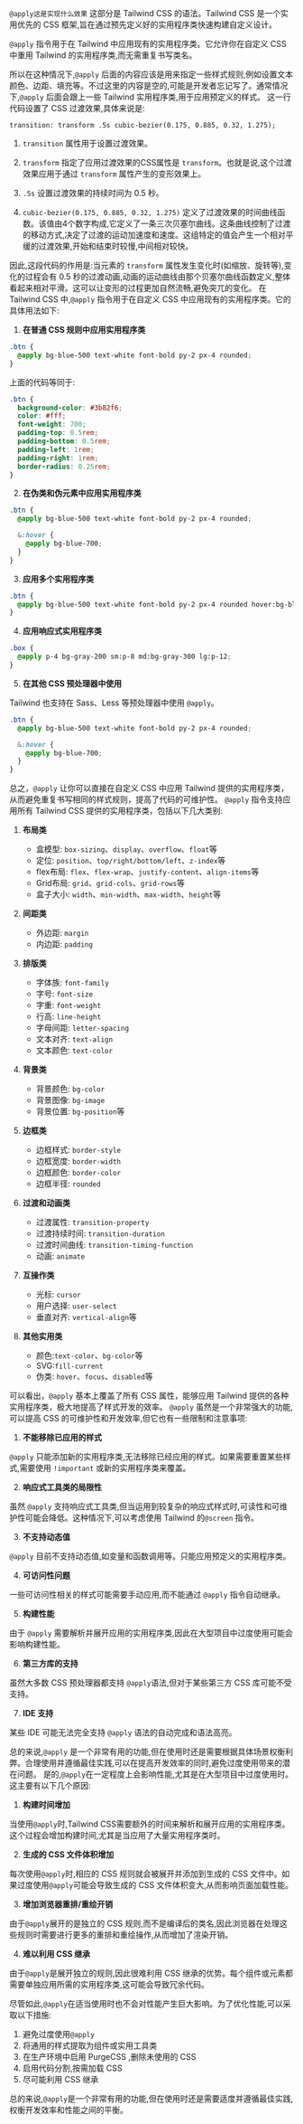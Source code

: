 `@apply这是实现什么效果` 这部分是 Tailwind CSS 的语法。Tailwind CSS 是一个实用优先的 CSS 框架,旨在通过预先定义好的实用程序类快速构建自定义设计。

`@apply` 指令用于在 Tailwind 中应用现有的实用程序类。它允许你在自定义 CSS 中重用 Tailwind 的实用程序类,而无需重复书写类名。

所以在这种情况下,`@apply` 后面的内容应该是用来指定一些样式规则,例如设置文本颜色、边距、填充等。不过这里的内容是空的,可能是开发者忘记写了。通常情况下,`@apply` 后面会跟上一些 Tailwind 实用程序类,用于应用预定义的样式。
这一行代码设置了 CSS 过渡效果,具体来说是:

`transition: transform .5s cubic-bezier(0.175, 0.885, 0.32, 1.275);`

1. `transition` 属性用于设置过渡效果。

2. `transform` 指定了应用过渡效果的CSS属性是 `transform`。也就是说,这个过渡效果应用于通过 `transform` 属性产生的变形效果上。

3. `.5s` 设置过渡效果的持续时间为 0.5 秒。

4. `cubic-bezier(0.175, 0.885, 0.32, 1.275)` 定义了过渡效果的时间曲线函数。该值由4个数字构成,它定义了一条三次贝塞尔曲线。这条曲线控制了过渡的移动方式,决定了过渡的运动加速度和速度。这组特定的值会产生一个相对平缓的过渡效果,开始和结束时较慢,中间相对较快。

因此,这段代码的作用是:当元素的 `transform` 属性发生变化时(如缩放、旋转等),变化的过程会有 0.5 秒的过渡动画,动画的运动曲线由那个贝塞尔曲线函数定义,整体看起来相对平滑。这可以让变形的过程更加自然流畅,避免突兀的变化。
在 Tailwind CSS 中,`@apply` 指令用于在自定义 CSS 中应用现有的实用程序类。它的具体用法如下:

1. **在普通 CSS 规则中应用实用程序类**

```css
.btn {
  @apply bg-blue-500 text-white font-bold py-2 px-4 rounded;
}
```

上面的代码等同于:

```css
.btn {
  background-color: #3b82f6;
  color: #fff;
  font-weight: 700;
  padding-top: 0.5rem;
  padding-bottom: 0.5rem;
  padding-left: 1rem;
  padding-right: 1rem;
  border-radius: 0.25rem;
}
```

2. **在伪类和伪元素中应用实用程序类**

```css
.btn {
  @apply bg-blue-500 text-white font-bold py-2 px-4 rounded;

  &:hover {
    @apply bg-blue-700;
  }
}
```

3. **应用多个实用程序类**

```css
.btn {
  @apply bg-blue-500 text-white font-bold py-2 px-4 rounded hover:bg-blue-700;
}
```

4. **应用响应式实用程序类**

```css
.box {
  @apply p-4 bg-gray-200 sm:p-8 md:bg-gray-300 lg:p-12;
}
```

5. **在其他 CSS 预处理器中使用**

Tailwind 也支持在 Sass、Less 等预处理器中使用 `@apply`。

```scss
.btn {
  @apply bg-blue-500 text-white font-bold py-2 px-4 rounded;

  &:hover {
    @apply bg-blue-700;
  }
}
```

总之，`@apply` 让你可以直接在自定义 CSS 中应用 Tailwind 提供的实用程序类，从而避免重复书写相同的样式规则，提高了代码的可维护性。
`@apply` 指令支持应用所有 Tailwind CSS 提供的实用程序类，包括以下几大类别:

1. **布局类**
   - 盒模型: `box-sizing`、`display`、`overflow`、`float`等
   - 定位: `position`、`top/right/bottom/left`、`z-index`等
   - flex布局: `flex`、`flex-wrap`、`justify-content`、`align-items`等
   - Grid布局: `grid`、`grid-cols`、`grid-rows`等
   - 盒子大小: `width`、`min-width`、`max-width`、`height`等

2. **间距类**
   - 外边距: `margin`
   - 内边距: `padding`

3. **排版类**
   - 字体族: `font-family`
   - 字号: `font-size`
   - 字重: `font-weight`
   - 行高: `line-height`
   - 字母间距: `letter-spacing` 
   - 文本对齐: `text-align`
   - 文本颜色: `text-color`

4. **背景类**
   - 背景颜色: `bg-color`
   - 背景图像: `bg-image`
   - 背景位置: `bg-position`等

5. **边框类** 
   - 边框样式: `border-style`
   - 边框宽度: `border-width`
   - 边框颜色: `border-color`
   - 边框半径: `rounded`

6. **过渡和动画类**
   - 过渡属性: `transition-property`  
   - 过渡持续时间: `transition-duration`
   - 过渡时间曲线: `transition-timing-function`
   - 动画: `animate`

7. **互操作类**
   - 光标: `cursor`
   - 用户选择: `user-select`
   - 垂直对齐: `vertical-align`等

8. **其他实用类**
   - 颜色:`text-color`、`bg-color`等
   - SVG:`fill-current` 
   - 伪类: `hover`、`focus`、`disabled`等

可以看出，`@apply` 基本上覆盖了所有 CSS 属性，能够应用 Tailwind 提供的各种实用程序类，极大地提高了样式开发的效率。
`@apply` 虽然是一个非常强大的功能,可以提高 CSS 的可维护性和开发效率,但它也有一些限制和注意事项:

1. **不能移除已应用的样式**

`@apply` 只能添加新的实用程序类,无法移除已经应用的样式。如果需要重置某些样式,需要使用 `!important` 或新的实用程序类来覆盖。

2. **响应式工具类的局限性**  

虽然 `@apply` 支持响应式工具类,但当运用到较复杂的响应式样式时,可读性和可维护性可能会降低。这种情况下,可以考虑使用 Tailwind 的`@screen` 指令。

3. **不支持动态值**  

`@apply` 目前不支持动态值,如变量和函数调用等。只能应用预定义的实用程序类。

4. **可访问性问题**

一些可访问性相关的样式可能需要手动应用,而不能通过 `@apply` 指令自动继承。

5. **构建性能**

由于 `@apply` 需要解析并展开应用的实用程序类,因此在大型项目中过度使用可能会影响构建性能。

6. **第三方库的支持**  

虽然大多数 CSS 预处理器都支持 `@apply`语法,但对于某些第三方 CSS 库可能不受支持。

7. **IDE 支持**

某些 IDE 可能无法完全支持 `@apply` 语法的自动完成和语法高亮。

总的来说,`@apply` 是一个非常有用的功能,但在使用时还是需要根据具体场景权衡利弊。合理使用并遵循最佳实践,可以在提高开发效率的同时,避免过度使用带来的潜在问题。
是的,`@apply`在一定程度上会影响性能,尤其是在大型项目中过度使用时。这主要有以下几个原因:

1. **构建时间增加**

当使用`@apply`时,Tailwind CSS需要额外的时间来解析和展开应用的实用程序类。这个过程会增加构建时间,尤其是当应用了大量实用程序类时。

2. **生成的 CSS 文件体积增加**

每次使用`@apply`时,相应的 CSS 规则就会被展开并添加到生成的 CSS 文件中。如果过度使用`@apply`可能会导致生成的 CSS 文件体积变大,从而影响页面加载性能。

3. **增加浏览器重排/重绘开销**

由于`@apply`展开的是独立的 CSS 规则,而不是编译后的类名,因此浏览器在处理这些规则时需要进行更多的重排和重绘操作,从而增加了渲染开销。

4. **难以利用 CSS 继承**

由于`@apply`是展开独立的规则,因此很难利用 CSS 继承的优势。每个组件或元素都需要单独应用所需的实用程序类,这可能会导致冗余代码。

尽管如此,`@apply`在适当使用时也不会对性能产生巨大影响。为了优化性能,可以采取以下措施:

1. 避免过度使用`@apply`
2. 将通用的样式提取为组件或实用工具类
3. 在生产环境中启用 PurgeCSS ,删除未使用的 CSS
4. 启用代码分割,按需加载 CSS
5. 尽可能利用 CSS 继承

总的来说,`@apply`是一个非常有用的功能,但在使用时还是需要适度并遵循最佳实践,权衡开发效率和性能之间的平衡。
